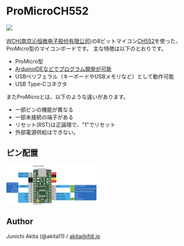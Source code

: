 # ProMicroCH552

<img src="https://github.com/akita11/ProMicroCH552/blob/main/ProMicroCH552.jpg" width="240px">

[WCH(南京沁恒微电子股份有限公司)](http://wch-ic.com/)の8ビットマイコン[CH552](http://wch-ic.com/products/CH552.html)を使った、ProMicro型のマイコンボードです。
主な特徴は以下のとおりです。

- ProMicro型
- [ArduinoIDEなどでプログラム開発が可能](https://qiita.com/akita11/items/d7baed4ca3c06e292637)
- USBペリフェラル（キーボードやUSBメモリなど）として動作可能
- USB Type-Cコネクタ

またProMicroとは、以下のような違いがあります。
- 一部ピンの機能が異なる
- 一部未接続の端子がある
- リセット(RST)は正論理で、"1"でリセット
- 外部電源供給はできない。


## ピン配置

<img src="https://github.com/akita11/ProMicroCH552/blob/main/ProMicroCH552_pin.png" width="240px">


## Author

Junichi Akita (@akita11) / akita@ifdl.jp






